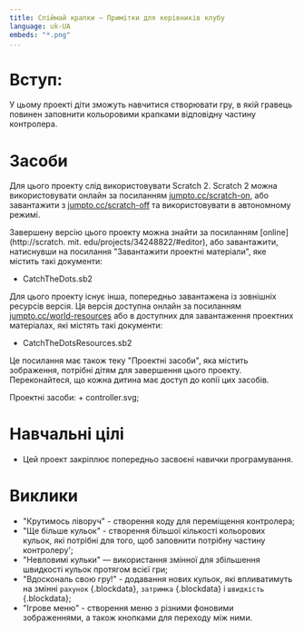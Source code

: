 ```yaml
---
title: Спіймай крапки — Примітки для керівників клубу
language: uk-UA
embeds: "*.png"
...
```


# Вступ:

У цьому проекті діти зможуть навчитися створювати гру, в якій гравець повинен заповнити кольоровими крапками відповідну частину контролера.

# Засоби

Для цього проекту слід використовувати Scratch 2. Scratch 2 можна використовувати онлайн за посиланням [jumpto.cc/scratch-on](http://jumpto.cc/scratch-on), або завантажити з [jumpto.cc/scratch-off](http://jumpto.cc/scratch-off) та використовувати в автономному режимі.

Завершену версію цього проекту можна знайти за посиланням [online](http://scratch. mit. edu/projects/34248822/#editor), або завантажити, натиснувши на посилання "Завантажити проектні матеріали", яке містить такі документи:

+ CatchTheDots.sb2

Для цього проекту існує інша, попередньо завантажена із зовнішніх ресурсів версія. Ця версія доступна онлайн за посиланням [jumpto.cc/world-resources](http://jumpto.cc/world-resources) або в доступних для завантаження проектних матеріалах, які містять такі документи:

+ CatchTheDotsResources.sb2 

Це посилання має також теку "Проектні засоби", яка містить зображення, потрібні дітям для завершення цього проекту. Переконайтеся, що кожна дитина має доступ до копії цих засобів.

Проектні засоби: + controller.svg;

# Навчальні цілі

+ Цей проект закріплює попередньо засвоєні навички програмування.

# Виклики

+ "Крутимось ліворуч" - створення коду для переміщення контролера;
+ "Ще більше кульок" - створення більшої кількості кольорових кульок, які потрібні для того, щоб заповнити потрібну частину контролеру';
+ "Невловимі кульки" — використання змінної для збільшення швидкості кульок протягом всієї гри;
+ "Вдоскональ свою гру!" - додавання нових кульок, які впливатимуть на змінні `рахунок` {.blockdata}, `затримка` {.blockdata} і `швидкість` {.blockdata};
+ "Ігрове меню" - створення меню з різними фоновими зображеннями, а також кнопками для переходу між ними.